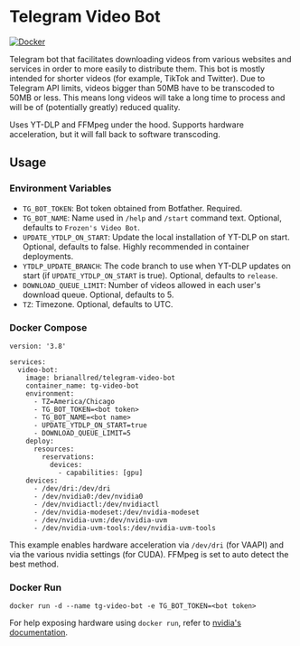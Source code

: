 # Telegram Video Bot

[![Docker](https://img.shields.io/docker/pulls/brianallred/telegram-video-bot)](https://hub.docker.com/r/brianallred/telegram-video-bot/)

Telegram bot that facilitates downloading videos from various websites and services in order to more easily to distribute them. This bot is mostly intended for shorter videos (for example, TikTok and Twitter). Due to Telegram API limits, videos bigger than 50MB have to be transcoded to 50MB or less. This means long videos will take a long time to process and will be of (potentially greatly) reduced quality.

Uses YT-DLP and FFMpeg under the hood. Supports hardware acceleration, but it will fall back to software transcoding.

## Usage

### Environment Variables

- `TG_BOT_TOKEN`: Bot token obtained from Botfather. Required.
- `TG_BOT_NAME`: Name used in `/help` and `/start` command text. Optional, defaults to `Frozen's Video Bot`.
- `UPDATE_YTDLP_ON_START`: Update the local installation of YT-DLP on start. Optional, defaults to false. Highly recommended in container deployments.
- `YTDLP_UPDATE_BRANCH`: The code branch to use when YT-DLP updates on start (if `UPDATE_YTDLP_ON_START` is true). Optional, defaults to `release`.
- `DOWNLOAD_QUEUE_LIMIT`: Number of videos allowed in each user's download queue. Optional, defaults to 5.
- `TZ`: Timezone. Optional, defaults to UTC.

### Docker Compose

```Docker
version: '3.8'

services:
  video-bot:
    image: brianallred/telegram-video-bot
    container_name: tg-video-bot
    environment:
      - TZ=America/Chicago
      - TG_BOT_TOKEN=<bot token>
      - TG_BOT_NAME=<bot name>
      - UPDATE_YTDLP_ON_START=true
      - DOWNLOAD_QUEUE_LIMIT=5
    deploy:
      resources:
        reservations:
          devices:
            - capabilities: [gpu]
    devices:
      - /dev/dri:/dev/dri
      - /dev/nvidia0:/dev/nvidia0
      - /dev/nvidiactl:/dev/nvidiactl
      - /dev/nvidia-modeset:/dev/nvidia-modeset
      - /dev/nvidia-uvm:/dev/nvidia-uvm
      - /dev/nvidia-uvm-tools:/dev/nvidia-uvm-tools
```

This example enables hardware acceleration via `/dev/dri` (for VAAPI) and via the various nvidia settings (for CUDA). FFMpeg is set to auto detect the best method.

### Docker Run

`docker run -d --name tg-video-bot -e TG_BOT_TOKEN=<bot token>`

For help exposing hardware using `docker run`, refer to [nvidia's documentation](https://docs.nvidia.com/datacenter/cloud-native/container-toolkit/user-guide.html).
